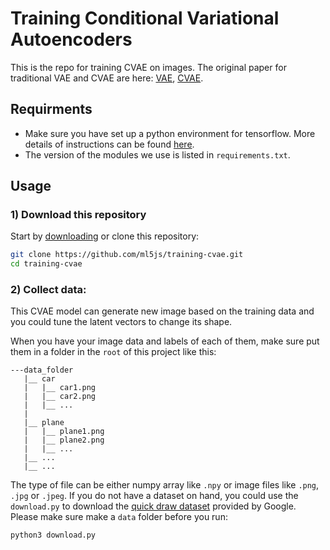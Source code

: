 # Training Conditional Variational Autoencoders
This is the repo for training CVAE on images. The original paper for traditional VAE and CVAE are here: [VAE](https://arxiv.org/pdf/1312.6114.pdf), [CVAE](https://pdfs.semanticscholar.org/3f25/e17eb717e5894e0404ea634451332f85d287.pdf).

## Requirments
* Make sure you have set up a python environment for tensorflow. More details of instructions can be found [here](https://ml5js.org/docs/training-setup).
* The version of the modules we use is listed in `requirements.txt`.

## Usage

### 1) Download this repository
Start by [downloading](https://github.com/ml5js/training-cvae.git) or clone this repository:
```bash
git clone https://github.com/ml5js/training-cvae.git
cd training-cvae
```

### 2) Collect data:
This CVAE model can generate new image based on the training data and you could tune the latent vectors to change its shape.

When you have your image data and labels of each of them, make sure put them in a folder in the `root` of this project like this:
```
---data_folder
   |__ car
   |   |__ car1.png
   |   |__ car2.png
   |   |__ ...
   |
   |__ plane
   |   |__ plane1.png
   |   |__ plane2.png
   |   |__ ...
   |__ ...
   |__ ...
```
The type of file can be either numpy array like `.npy` or image files like `.png`, `.jpg` or `.jpeg`.
If you do not have a dataset on hand, you could use the `download.py` to download the [quick draw dataset](https://quickdraw.withgoogle.com/) provided by Google. Please make sure make a `data` folder before you run:
```python
python3 download.py
```
